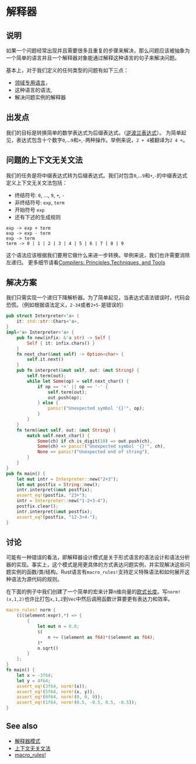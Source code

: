 # 解释器

## 说明

如果一个问题经常出现并且需要很多且重复的步骤来解决，那么问题应该被抽象为一个简单的语言并且一个解释器对象能通过解释这种语言的句子来解决问题。

基本上，对于我们定义的任何类型的问题有如下三点：

- [领域专用语言](https://en.wikipedia.org/wiki/Domain-specific_language)，
- 这种语言的语法,
- 解决问题实例的解释器

## 出发点

我们的目标是转换简单的数学表达式为后缀表达式。（[逆波兰表达式](https://en.wikipedia.org/wiki/Reverse_Polish_notation)）。
为简单起见，表达式包含十个数字`0`,...`9`和`+`,`-`两种操作。举例来说，`2 + 4`被翻译为`2 4 +`。

## 问题的上下文无关文法

我们的任务是将中缀表达式转为后缀表达式。我们对包含`0`,...`9`和`+`,`-`的中缀表达式定义上下文无关文法包括：

- 终结符号: `0`, ..., `9`, `+`, `-`
- 非终结符号: `exp`, `term`
- 开始符号 `exp`
- 还有下述的生成规则

```ignore
exp -> exp + term
exp -> exp - term
exp -> term
term -> 0 | 1 | 2 | 3 | 4 | 5 | 6 | 7 | 8 | 9
```

这个语法应该根据我们要用它做什么来进一步转换。举例来说，我们也许需要消除左递归。
更多细节请看[Compilers: Principles,Techniques, and Tools](https://en.wikipedia.org/wiki/Compilers:_Principles,_Techniques,_and_Tools)

## 解决方案

我们只需实现一个递归下降解析器。为了简单起见，当表达式语法错误时，代码会恐慌。（例如根据语法定义，`2-34`或者`2+5-`是错误的）

```rust
pub struct Interpreter<'a> {
    it: std::str::Chars<'a>,
}
impl<'a> Interpreter<'a> {
    pub fn new(infix: &'a str) -> Self {
        Self { it: infix.chars() }
    }
    fn next_char(&mut self) -> Option<char> {
        self.it.next()
    }
    pub fn interpret(&mut self, out: &mut String) {
        self.term(out);
        while let Some(op) = self.next_char() {
            if op == '+' || op == '-' {
                self.term(out);
                out.push(op);
            } else {
                panic!("Unexpected symbol '{}'", op);
            }
        }
    }
    fn term(&mut self, out: &mut String) {
        match self.next_char() {
            Some(ch) if ch.is_digit(10) => out.push(ch),
            Some(ch) => panic!("Unexpected symbol '{}'", ch),
            None => panic!("Unexpected end of string"),
        }
    }
}
pub fn main() {
    let mut intr = Interpreter::new("2+3");
    let mut postfix = String::new();
    intr.interpret(&mut postfix);
    assert_eq!(postfix, "23+");
    intr = Interpreter::new("1-2+3-4");
    postfix.clear();
    intr.interpret(&mut postfix);
    assert_eq!(postfix, "12-3+4-");
}
```

## 讨论

可能有一种错误的看法，即解释器设计模式是关于形式语言的语法设计和语法分析器的实现。事实上，这个模式是用更具体的方式表达问题实例，并实现解决这些问题实例的函数/类/结构。Rust语言有`macro_rules!`支持定义特殊语法和如何展开这种语法为源代码的规则。

在下面的例子中我们创建了一个简单的宏来计算n维向量的[欧式长度](https://en.wikipedia.org/wiki/Euclidean_distance)。写`norm!(x,1,2)`也许比打包`x,1,2`到`Vec`中然后调用函数计算要更有表达力和效率。

```rust
macro_rules! norm {
    ($($element:expr),*) => {
        {
            let mut n = 0.0;
            $(
                n += ($element as f64)*($element as f64);
            )*
            n.sqrt()
        }
    };
}
fn main() {
    let x = -3f64;
    let y = 4f64;
    assert_eq!(3f64, norm!(x));
    assert_eq!(5f64, norm!(x, y));
    assert_eq!(0f64, norm!(0, 0, 0)); 
    assert_eq!(1f64, norm!(0.5, -0.5, 0.5, -0.5));
}
```

## See also

- [解释器模式](https://en.wikipedia.org/wiki/Interpreter_pattern)
- [上下文无关文法](https://en.wikipedia.org/wiki/Context-free_grammar)
- [macro_rules!](https://doc.rust-lang.org/rust-by-example/macros.html)
